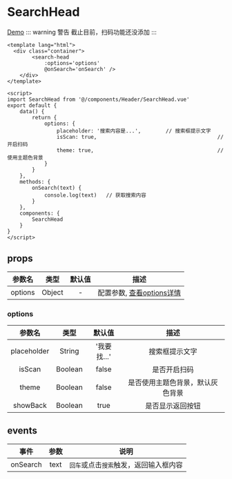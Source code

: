 # SearchHead
[Demo](http://watasi.gitee.io/infozx_api/dist/#/searchHead.html)
::: warning 警告 
截止目前，扫码功能还没添加
:::

``` vue{10}
<template lang="html">
  <div class="container">
		<search-head 
			:options='options'
			@onSearch='onSearch' />
	</div>
</template>

<script>
import SearchHead from '@/components/Header/SearchHead.vue'
export default {
	data() {
		return {
			options: {
				placeholder: '搜索内容是...',		// 搜索框提示文字
				isScan: true,										// 开启扫码
				theme: true,										// 使用主题色背景
			}
		}
	},
	methods: {
		onSearch(text) {
			console.log(text) 	// 获取搜索内容
		}
	},
	components: {
		SearchHead
	}
}
</script>
```
## props
|参数名|类型|默认值|描述|
|:---:|:---:|:---:|:---:|
|options|Object|-|配置参数, [查看options详情](#options)|

### options
|参数名|类型|默认值|描述|
|:---:|:---:|:---:|:---:|
|placeholder|String|'我要找...'|搜索框提示文字|
|isScan|Boolean|false|是否开启扫码|
|theme|Boolean|false|是否使用主题色背景，默认灰色背景|
|showBack|Boolean|true|是否显示返回按钮|

## events
|事件|参数|说明|
|:---:|:---:|:---:|
|onSearch|text|`回车`或点击`搜索`触发，返回输入框内容|
